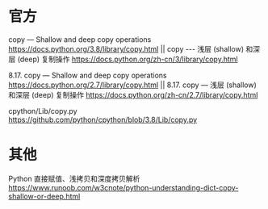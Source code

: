 
# 官方

copy — Shallow and deep copy operations https://docs.python.org/3.8/library/copy.html || copy --- 浅层 (shallow) 和深层 (deep) 复制操作 https://docs.python.org/zh-cn/3/library/copy.html

8.17. copy — Shallow and deep copy operations https://docs.python.org/2.7/library/copy.html || 8.17. copy — 浅层 (shallow) 和深层 (deep) 复制操作 https://docs.python.org/zh-cn/2.7/library/copy.html

cpython/Lib/copy.py https://github.com/python/cpython/blob/3.8/Lib/copy.py

# 其他

Python 直接赋值、浅拷贝和深度拷贝解析 https://www.runoob.com/w3cnote/python-understanding-dict-copy-shallow-or-deep.html
